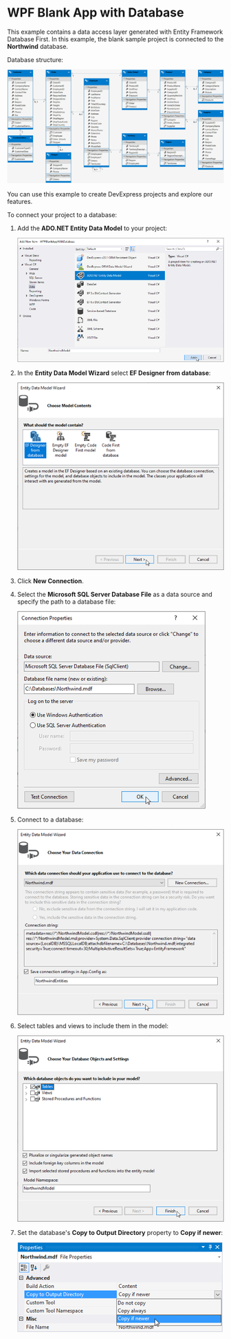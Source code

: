 # WPF Blank App with Database


This example contains a data access layer generated with Entity Framework Database First. In this example, the blank sample project is connected to the **Northwind** database.

Database structure:

![](/Images/DatabaseStructure.png)

You can use this example to create DevExpress projects and explore our features.

To connect your project to a database:

1. Add the **ADO.NET Entity Data Model** to your project:

    ![](/Images/AddDataModel.png)
    
2. In the **Entity Data Model Wizard** select **EF Designer from database**:

    ![](/Images/EntityDataModel.png)
    
3. Click **New Connection**.

4. Select the **Microsoft SQL Server Database File** as a data source and specify the path to a database file:

    ![](/Images/ConnectionProperties.png)
    
5. Connect to a database:

    ![](/Images/CreateDataConnection.png)
    
6. Select tables and views to include them in the model:

    ![](/Images/SelectTables.png)
    
7. Set the database's **Copy to Output Directory** property to **Copy if newer**:

    ![](/Images/DatabaseProperties.png)

